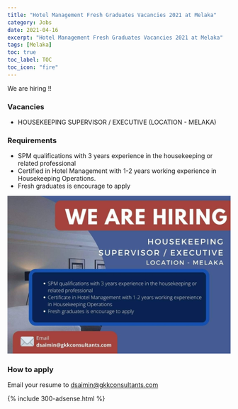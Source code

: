 ```yaml
---
title: "Hotel Management Fresh Graduates Vacancies 2021 at Melaka" 
category: Jobs 
date: 2021-04-16
excerpt: "Hotel Management Fresh Graduates Vacancies 2021 at Melaka"
tags: [Melaka] 
toc: true 
toc_label: TOC 
toc_icon: "fire" 
--- 
```


We are hiring !!

### Vacancies
- HOUSEKEEPING SUPERVISOR / EXECUTIVE (LOCATION - MELAKA)
 
### Requirements
* SPM qualifications with 3 years experience in the housekeeping or related professional 
* Certified in Hotel Management with 1-2 years working experience in Housekeeping Operations.
* Fresh graduates is encourage to apply

![Hotel Management Fresh Graduates Vacancies 2021!](/assets/images/2021-04/hotel-management-fresh-graduates-job-vacancies-2021.jpg "Hotel Management Fresh Graduates Vacancies 2021")

### How to apply
Email your resume to dsaimin@gkkconsultants.com

{% include 300-adsense.html %} 